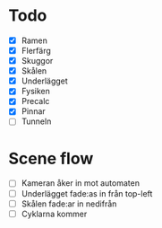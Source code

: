 # Todo

- [x] Ramen
- [x] Flerfärg
- [x] Skuggor
- [x] Skålen
- [x] Underlägget
- [x] Fysiken
- [x] Precalc
- [x] Pinnar
- [ ] Tunneln

# Scene flow

- [ ] Kameran åker in mot automaten
- [ ] Underlägget fade:as in från top-left
- [ ] Skålen fade:ar in nedifrån
- [ ] Cyklarna kommer
